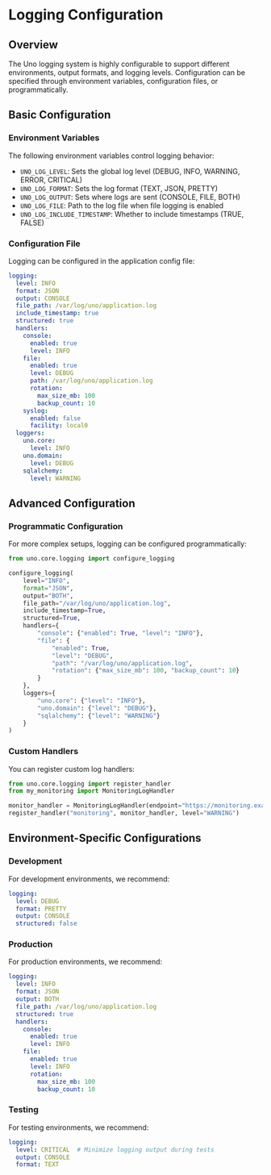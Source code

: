# Logging Configuration

## Overview
The Uno logging system is highly configurable to support different environments, output formats, and logging levels. Configuration can be specified through environment variables, configuration files, or programmatically.

## Basic Configuration

### Environment Variables
The following environment variables control logging behavior:

- `UNO_LOG_LEVEL`: Sets the global log level (DEBUG, INFO, WARNING, ERROR, CRITICAL)
- `UNO_LOG_FORMAT`: Sets the log format (TEXT, JSON, PRETTY)
- `UNO_LOG_OUTPUT`: Sets where logs are sent (CONSOLE, FILE, BOTH)
- `UNO_LOG_FILE`: Path to the log file when file logging is enabled
- `UNO_LOG_INCLUDE_TIMESTAMP`: Whether to include timestamps (TRUE, FALSE)

### Configuration File
Logging can be configured in the application config file:

```yaml
logging:
  level: INFO
  format: JSON
  output: CONSOLE
  file_path: /var/log/uno/application.log
  include_timestamp: true
  structured: true
  handlers:
    console:
      enabled: true
      level: INFO
    file:
      enabled: true
      level: DEBUG
      path: /var/log/uno/application.log
      rotation:
        max_size_mb: 100
        backup_count: 10
    syslog:
      enabled: false
      facility: local0
  loggers:
    uno.core:
      level: INFO
    uno.domain:
      level: DEBUG
    sqlalchemy:
      level: WARNING
```

## Advanced Configuration

### Programmatic Configuration
For more complex setups, logging can be configured programmatically:

```python
from uno.core.logging import configure_logging

configure_logging(
    level="INFO",
    format="JSON",
    output="BOTH",
    file_path="/var/log/uno/application.log",
    include_timestamp=True,
    structured=True,
    handlers={
        "console": {"enabled": True, "level": "INFO"},
        "file": {
            "enabled": True, 
            "level": "DEBUG",
            "path": "/var/log/uno/application.log",
            "rotation": {"max_size_mb": 100, "backup_count": 10}
        }
    },
    loggers={
        "uno.core": {"level": "INFO"},
        "uno.domain": {"level": "DEBUG"},
        "sqlalchemy": {"level": "WARNING"}
    }
)
```

### Custom Handlers
You can register custom log handlers:

```python
from uno.core.logging import register_handler
from my_monitoring import MonitoringLogHandler

monitor_handler = MonitoringLogHandler(endpoint="https://monitoring.example.com/logs")
register_handler("monitoring", monitor_handler, level="WARNING")
```

## Environment-Specific Configurations

### Development
For development environments, we recommend:
```yaml
logging:
  level: DEBUG
  format: PRETTY
  output: CONSOLE
  structured: false
```

### Production
For production environments, we recommend:
```yaml
logging:
  level: INFO
  format: JSON
  output: BOTH
  file_path: /var/log/uno/application.log
  structured: true
  handlers:
    console:
      enabled: true
      level: INFO
    file:
      enabled: true
      level: INFO
      rotation:
        max_size_mb: 100
        backup_count: 10
```

### Testing
For testing environments, we recommend:
```yaml
logging:
  level: CRITICAL  # Minimize logging output during tests
  output: CONSOLE
  format: TEXT
```